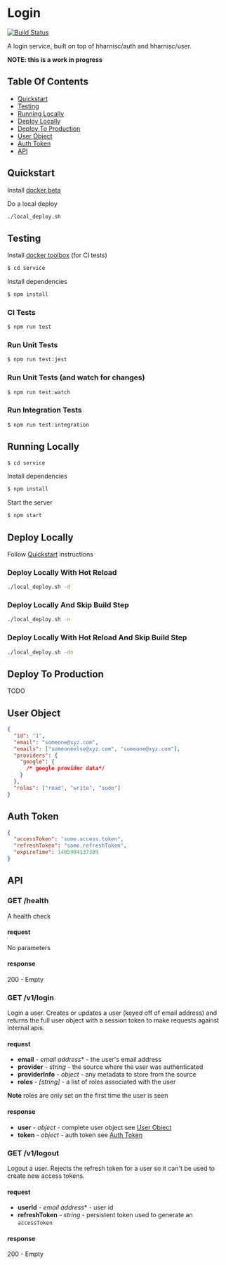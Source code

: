 # Login

[![Build Status](https://travis-ci.org/hharnisc/login-service.svg?branch=master)](https://travis-ci.org/hharnisc/login-service)

A login service, built on top of hharnisc/auth and hharnisc/user.

**NOTE: this is a work in progress**

## Table Of Contents

- [Quickstart](#quickstart)
- [Testing](#testing)
- [Running Locally](#running-locally)
- [Deploy Locally](#deploy-locally)
- [Deploy To Production](#deploy-to-production)
- [User Object](#user-object)
- [Auth Token](#auth-token)
- [API](#api)

## Quickstart

Install [docker beta](https://beta.docker.com/)

Do a local deploy

```sh
./local_deploy.sh
```

## Testing

Install [docker toolbox](https://beta.docker.com/) (for CI tests)

```sh
$ cd service
```

Install dependencies

```sh
$ npm install
```

### CI Tests

```sh
$ npm run test
```

### Run Unit Tests

```sh
$ npm run test:jest
```

### Run Unit Tests (and watch for changes)

```sh
$ npm run test:watch
```

### Run Integration Tests

```sh
$ npm run test:integration
```

## Running Locally

```sh
$ cd service
```

Install dependencies

```sh
$ npm install
```

Start the server

```sh
$ npm start
```

## Deploy Locally

Follow [Quickstart](#quickstart) instructions

### Deploy Locally With Hot Reload

```sh
./local_deploy.sh -d
```

### Deploy Locally And Skip Build Step

```sh
./local_deploy.sh -n
```

### Deploy Locally With Hot Reload And Skip Build Step

```sh
./local_deploy.sh -dn
```

## Deploy To Production

TODO

## User Object

```json
{
  "id": "1",
  "email": "someone@xyz.com",
  "emails": ["someoneelse@xyz.com", "someone@xyz.com"],
  "providers": {
    "google": {
      /* google provider data*/
    }
  },
  "roles": ["read", "write", "sudo"]
}
```

## Auth Token

```json
{
  "accessToken": "some.access.token",
  "refreshToken": "some.refreshToken",
  "expireTime": 1465994137309
}
```

## API

### GET /health

A health check

#### request

No parameters

#### response

200 - Empty

### GET /v1/login

Login a user. Creates or updates a user (keyed off of email address) and returns the full user object with a session token to make requests against internal apis.

#### request

- **email** - *email address** - the user's email address
- **provider** - *string* - the source where the user was authenticated
- **providerInfo** - *object* - any metadata to store from the source
- **roles** - *[string]* - a list of roles associated with the user

**Note** roles are only set on the first time the user is seen

#### response

- **user** - *object* - complete user object see [User Object](#user-object)
- **token** - *object* - auth token see [Auth Token](#auth-token)

### GET /v1/logout

Logout a user. Rejects the refresh token for a user so it can't be used to create new access tokens.

#### request

- **userId** - *email address** - user id
- **refreshToken** - *string* - persistent token used to generate an `accessToken`

#### response

200 - Empty
